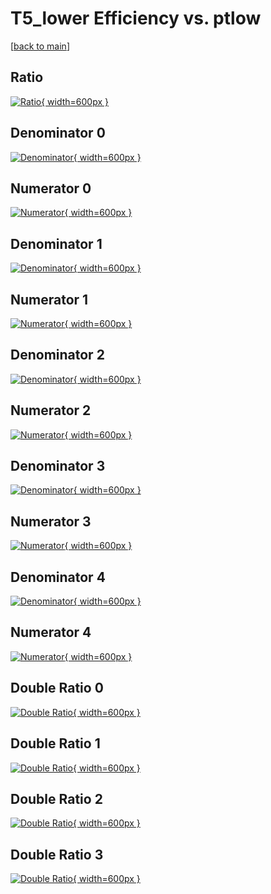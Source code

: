 # T5_lower Efficiency vs. ptlow

[[back to main](./)]



## Ratio

[![Ratio](../mtv/var/T5_lower_xtr_321_0_eff_ptlow.png){ width=600px }](../mtv/var/T5_lower_xtr_321_0_eff_ptlow.pdf)

## Denominator 0

[![Denominator](../mtv/den/T5_lower_xtr_321_0_eff_ptlow_den0.png){ width=600px }](../mtv/den/T5_lower_xtr_321_0_eff_ptlow_den0.pdf)

## Numerator 0

[![Numerator](../mtv/num/T5_lower_xtr_321_0_eff_ptlow_num0.png){ width=600px }](../mtv/num/T5_lower_xtr_321_0_eff_ptlow_num0.pdf)

## Denominator 1

[![Denominator](../mtv/den/T5_lower_xtr_321_0_eff_ptlow_den1.png){ width=600px }](../mtv/den/T5_lower_xtr_321_0_eff_ptlow_den1.pdf)

## Numerator 1

[![Numerator](../mtv/num/T5_lower_xtr_321_0_eff_ptlow_num1.png){ width=600px }](../mtv/num/T5_lower_xtr_321_0_eff_ptlow_num1.pdf)

## Denominator 2

[![Denominator](../mtv/den/T5_lower_xtr_321_0_eff_ptlow_den2.png){ width=600px }](../mtv/den/T5_lower_xtr_321_0_eff_ptlow_den2.pdf)

## Numerator 2

[![Numerator](../mtv/num/T5_lower_xtr_321_0_eff_ptlow_num2.png){ width=600px }](../mtv/num/T5_lower_xtr_321_0_eff_ptlow_num2.pdf)

## Denominator 3

[![Denominator](../mtv/den/T5_lower_xtr_321_0_eff_ptlow_den3.png){ width=600px }](../mtv/den/T5_lower_xtr_321_0_eff_ptlow_den3.pdf)

## Numerator 3

[![Numerator](../mtv/num/T5_lower_xtr_321_0_eff_ptlow_num3.png){ width=600px }](../mtv/num/T5_lower_xtr_321_0_eff_ptlow_num3.pdf)

## Denominator 4

[![Denominator](../mtv/den/T5_lower_xtr_321_0_eff_ptlow_den4.png){ width=600px }](../mtv/den/T5_lower_xtr_321_0_eff_ptlow_den4.pdf)

## Numerator 4

[![Numerator](../mtv/num/T5_lower_xtr_321_0_eff_ptlow_num4.png){ width=600px }](../mtv/num/T5_lower_xtr_321_0_eff_ptlow_num4.pdf)

## Double Ratio 0

[![Double Ratio](../mtv/ratio/T5_lower_xtr_321_0_eff_ptlow_ratio0.png){ width=600px }](../mtv/ratio/T5_lower_xtr_321_0_eff_ptlow_ratio0.pdf)

## Double Ratio 1

[![Double Ratio](../mtv/ratio/T5_lower_xtr_321_0_eff_ptlow_ratio1.png){ width=600px }](../mtv/ratio/T5_lower_xtr_321_0_eff_ptlow_ratio1.pdf)

## Double Ratio 2

[![Double Ratio](../mtv/ratio/T5_lower_xtr_321_0_eff_ptlow_ratio2.png){ width=600px }](../mtv/ratio/T5_lower_xtr_321_0_eff_ptlow_ratio2.pdf)

## Double Ratio 3

[![Double Ratio](../mtv/ratio/T5_lower_xtr_321_0_eff_ptlow_ratio3.png){ width=600px }](../mtv/ratio/T5_lower_xtr_321_0_eff_ptlow_ratio3.pdf)


